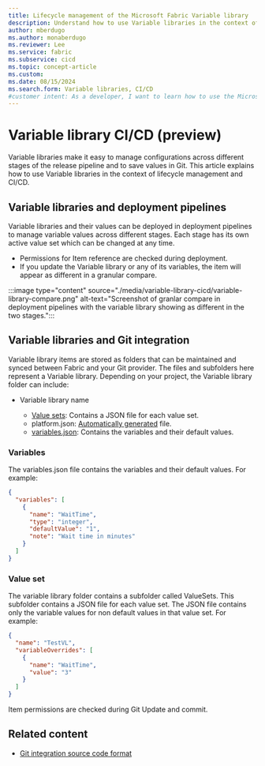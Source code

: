 ```yaml
---
title: Lifecycle management of the Microsoft Fabric Variable library
description: Understand how to use Variable libraries in the context of lifecycle management and CI/CD.
author: mberdugo
ms.author: monaberdugo
ms.reviewer: Lee
ms.service: fabric
ms.subservice: cicd
ms.topic: concept-article
ms.custom:
ms.date: 08/15/2024
ms.search.form: Variable libraries, CI/CD
#customer intent: As a developer, I want to learn how to use the Microsoft Fabric Variable library tool to manage my content lifecycle.
---
```


# Variable library CI/CD (preview)

Variable libraries make it easy to manage configurations across different stages of the release pipeline and to save values in Git. This article explains how to use Variable libraries in the context of lifecycle management and CI/CD.

## Variable libraries and deployment pipelines

Variable libraries and their values can be deployed in deployment pipelines to manage variable values across different stages. Each stage has its own active value set which can be changed at any time.

* Permissions for Item reference are checked during deployment.
* If you update the Variable library or any of its variables, the item will appear as different in a granular compare.

:::image type="content" source="./media/variable-library-cicd/variable-library-compare.png" alt-text="Screenshot of granlar compare in deployment pipelines with the variable library showing as different in the two stages.":::

## Variable libraries and Git integration

Variable library items are stored as folders that can be maintained and synced between Fabric and your Git provider. The files and subfolders here represent a Variable library. Depending on your project, the Variable library folder can include:

* Variable library name

  * [Value sets](#value-set): Contains a JSON file for each value set.
  * platform.json: [Automatically generated](../git-integration/source-code-format.md#platform-file) file.
  * [variables.json](#variables): Contains the variables and their default values.

### Variables

The variables.json file contains the variables and their default values. For example:

```json
{
  "variables": [
    {
      "name": "WaitTime",
      "type": "integer",
      "defaultValue": "1",
      "note": "Wait time in minutes"
    }
  ]
}
```

### Value set

The variable library folder contains a subfolder called ValueSets. This subfolder contains a JSON file for each value set. The JSON file contains only the variable values for non default values in that value set. For example:

```json
{
  "name": "TestVL",
  "variableOverrides": [
    {
      "name": "WaitTime",
      "value": "3"
    }
  ]
}
```

Item permissions are checked during Git Update and commit.

## Related content

* [Git integration source code format](..//git-integration/git-integration-source-code-format.md)
